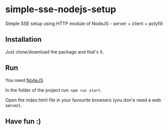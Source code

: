 # simple-sse-nodejs-setup
Simple SSE setup using HTTP module of NodeJS - server + client + polyfill

## Installation

Just clone/download the package and that's it.

## Run

You need [NodeJS](https://nodejs.org/en/download/)

In the folder of the project run: ```npm run start```.

Open the index.html file in your favourite browsers (you don'e need a web server).

## Have fun :) 

